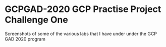 # GCPGAD-2020 GCP Practise Project Challenge One
Screenshots of some of the various labs that I have under under the GCP GAD 2020 program
